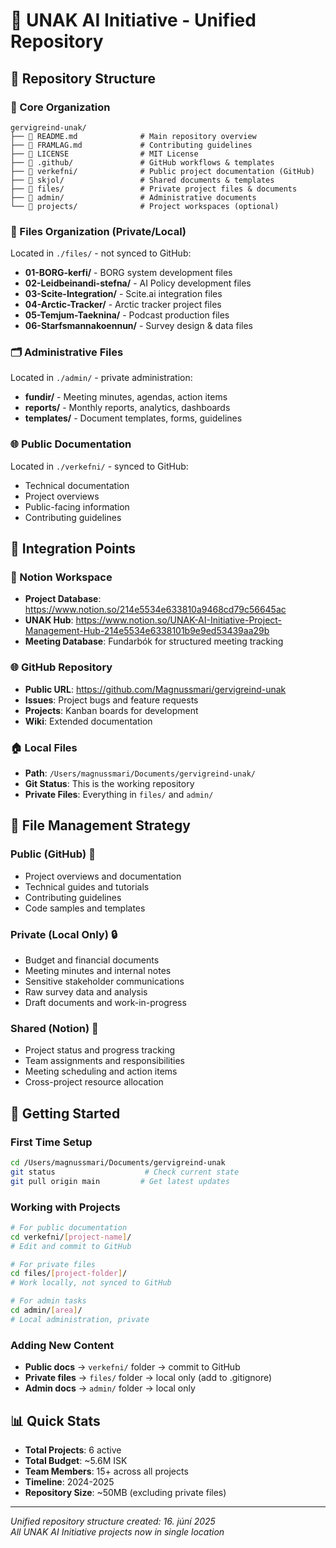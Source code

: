 # 🏢 UNAK AI Initiative - Unified Repository

## 📁 Repository Structure

### 🎯 Core Organization
```
gervigreind-unak/
├── 📄 README.md              # Main repository overview
├── 📄 FRAMLAG.md             # Contributing guidelines
├── 📄 LICENSE                # MIT License
├── 📁 .github/               # GitHub workflows & templates
├── 📁 verkefni/              # Public project documentation (GitHub)
├── 📁 skjol/                 # Shared documents & templates
├── 📁 files/                 # Private project files & documents
├── 📁 admin/                 # Administrative documents
└── 📁 projects/              # Project workspaces (optional)
```

### 📂 Files Organization (Private/Local)
Located in `./files/` - not synced to GitHub:
- **01-BORG-kerfi/** - BORG system development files
- **02-Leidbeinandi-stefna/** - AI Policy development files
- **03-Scite-Integration/** - Scite.ai integration files  
- **04-Arctic-Tracker/** - Arctic tracker project files
- **05-Temjum-Taeknina/** - Podcast production files
- **06-Starfsmannakoennun/** - Survey design & data files

### 🗂️ Administrative Files
Located in `./admin/` - private administration:
- **fundir/** - Meeting minutes, agendas, action items
- **reports/** - Monthly reports, analytics, dashboards  
- **templates/** - Document templates, forms, guidelines

### 🌐 Public Documentation
Located in `./verkefni/` - synced to GitHub:
- Technical documentation
- Project overviews
- Public-facing information
- Contributing guidelines

## 🔗 Integration Points

### **📝 Notion Workspace** 
- **Project Database**: https://www.notion.so/214e5534e633810a9468cd79c56645ac
- **UNAK Hub**: https://www.notion.so/UNAK-AI-Initiative-Project-Management-Hub-214e5534e6338101b9e9ed53439aa29b
- **Meeting Database**: Fundarbók for structured meeting tracking

### **🌐 GitHub Repository**
- **Public URL**: https://github.com/Magnussmari/gervigreind-unak
- **Issues**: Project bugs and feature requests
- **Projects**: Kanban boards for development
- **Wiki**: Extended documentation

### **🏠 Local Files**
- **Path**: `/Users/magnussmari/Documents/gervigreind-unak/`
- **Git Status**: This is the working repository
- **Private Files**: Everything in `files/` and `admin/`

## 🔐 File Management Strategy

### **Public (GitHub)** 📢
- Project overviews and documentation
- Technical guides and tutorials
- Contributing guidelines
- Code samples and templates

### **Private (Local Only)** 🔒
- Budget and financial documents
- Meeting minutes and internal notes
- Sensitive stakeholder communications
- Raw survey data and analysis
- Draft documents and work-in-progress

### **Shared (Notion)** 👥
- Project status and progress tracking
- Team assignments and responsibilities
- Meeting scheduling and action items
- Cross-project resource allocation

## 🚀 Getting Started

### First Time Setup
```bash
cd /Users/magnussmari/Documents/gervigreind-unak
git status                    # Check current state
git pull origin main         # Get latest updates
```

### Working with Projects
```bash
# For public documentation
cd verkefni/[project-name]/
# Edit and commit to GitHub

# For private files
cd files/[project-folder]/
# Work locally, not synced to GitHub

# For admin tasks
cd admin/[area]/
# Local administration, private
```

### Adding New Content
- **Public docs** → `verkefni/` folder → commit to GitHub
- **Private files** → `files/` folder → local only (add to .gitignore)
- **Admin docs** → `admin/` folder → local only

## 📊 Quick Stats
- **Total Projects**: 6 active
- **Total Budget**: ~5.6M ISK  
- **Team Members**: 15+ across all projects
- **Timeline**: 2024-2025
- **Repository Size**: ~50MB (excluding private files)

---

*Unified repository structure created: 16. júní 2025*  
*All UNAK AI Initiative projects now in single location*
